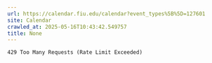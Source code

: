 ```yaml
---
url: https://calendar.fiu.edu/calendar?event_types%5B%5D=127601
site: Calendar
crawled_at: 2025-05-16T10:43:42.549757
title: None
---
```


```
429 Too Many Requests (Rate Limit Exceeded)

```


